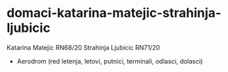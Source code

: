 # domaci-katarina-matejic-strahinja-ljubicic
Katarina Matejic RN68/20
Strahinja Ljubicic RN71/20

* Aerodrom (red letenja, letovi, putnici, terminali, odlasci, dolasci)
